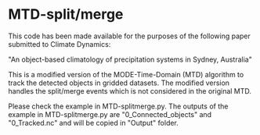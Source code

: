 # MTD-split/merge
This code has been made available for the purposes of the following paper submitted to Climate Dynamics: 

"An object-based climatology of precipitation systems in Sydney, Australia"

This is a modified version of the MODE-Time-Domain (MTD) algorithm to track the detected objects in gridded datasets. The modified version handles the split/merge events which is not considered in the original MTD.

Please check the example in MTD-splitmerge.py.
The outputs of the example in MTD-splitmerge.py are "0_Connected_objects" and "0_Tracked.nc" and will be copied in "Output" folder. 
